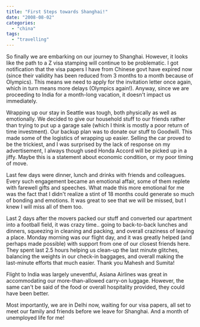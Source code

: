```yaml
---
title: "First Steps towards Shanghai!"
date: "2008-08-02"
categories: 
  - "china"
tags: 
  - "travelling"
---
```


So finally we are embarking on our journey to Shanghai. However, it looks like the path to a Z visa stamping will continue to be problematic. I got notification that the visa papers I have from Chinese govt have expired now (since their validity has been reduced from 3 months to a month because of Olympics). This means we need to apply for the invitation letter once again, which in turn means more delays (Olympics again!). Anyway, since we are proceeding to India for a month-long vacation, it doesn't impact us immediately.

Wrapping up our stay in Seattle was tough, both physically as well as emotionally. We decided to give our household stuff to our friends rather than trying to put up a garage sale (which I think is mostly a poor return of time investment). Our backup plan was to donate our stuff to Goodwill. This made some of the logistics of wrapping up easier. Selling the car proved to be the trickiest, and I was surprised by the lack of response on my advertisement, I always though used Honda Accord will be picked up in a jiffy. Maybe this is a statement about economic condition, or my poor timing of move.

Last few days were dinner, lunch and drinks with friends and colleagues. Every such engagement became an emotional affair, some of them replete with farewell gifts and speeches. What made this more emotional for me was the fact that I didn't realize a stint of 18 months could generate so much of bonding and emotions. It was great to see that we will be missed, but I knew I will miss all of them too.

Last 2 days after the movers packed our stuff and converted our apartment into a football field, it was crazy time.. going to back-to-back lunches and dinners, squeezing in cleaning and packing, and overall craziness of leaving a place. Monday morning was our flight day, and it was greatly helped (and perhaps made possible) with support from one of our closest friends here. They spent last 2.5 hours helping us clean-up the last minute glitches, balancing the weights in our check-in baggages, and overall making the last-minute efforts that much easier. Thank you Mahesh and Sumita!

Flight to India was largely uneventful, Asiana Airlines was great in accommodating our more-than-allowed carry-on luggage. However, the same can't be said of the food or overall hospitality provided, they could have been better.

Most importantly, we are in Delhi now, waiting for our visa papers, all set to meet our family and friends before we leave for Shanghai. And a month of unemployed life for me!
